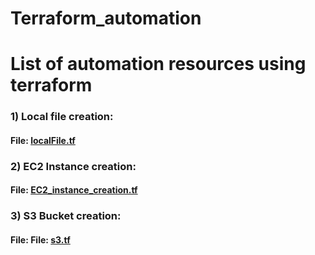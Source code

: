 # Terraform_automation

# List of automation resources using terraform

### 1) Local file creation:
#### File: <a href="https://github.com/DevMadhup/Terraform_automation/blob/main/localFile.tf">localFile.tf</a>

### 2) EC2 Instance creation:
#### File: <a href="https://github.com/DevMadhup/Terraform_automation/blob/main/CreateEC2/EC2_instance_creation.tf">EC2_instance_creation.tf</a> 

### 3)  S3 Bucket creation:
#### File: File: <a href="https://github.com/DevMadhup/Terraform_automation/blob/main/s3.tf">s3.tf</a>
